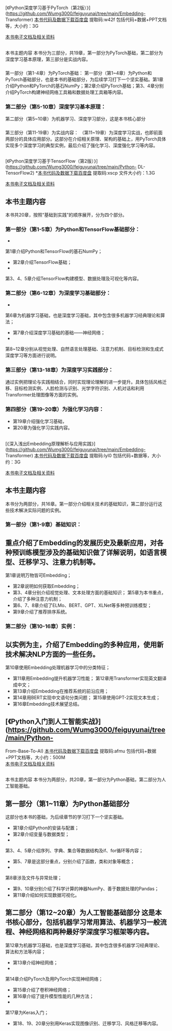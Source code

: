 ##
[《Python深度学习基于PyTorch（第2版）》](https://github.com/Wumg3000/feiguyunai/tree/main/Embedding-
Transformer)
[本书代码及数据下载百度盘](https://pan.baidu.com/s/11yk8UleP3zbukfyqUaGTGg)
提取码:w42f
包括代码+数据+PPT文档等，大小约：3G

[本书电子文档及相关资料](http://www.feiguyunai.com/)

##
本书主题内容
本书分为三部分，共19章，第一部分为PyTorch基础，第二部分为深度学习基本原理，第三部分是实战内容。
###
第一部分（第1-4章）为PyTorch基础：
第一部分（第1~4章）为Python和PyTorch基础部分，也是本书的基础部分，为后续学习打下一个坚实基础。第1章介绍Python和PyTorch的基石NumPy；第2章介绍PyTorch基础；第3、4章分别介绍PyTorch构建神经网络工具箱和数据处理工具箱等内容。
### 第二部分（第5-10章）深度学习基本原理：
第二部分（第5~10章）为机器学习、深度学习部分，这是本书核心部分 
###
第三部分（第11-19章）为实战内容：
（第11~19章）为深度学习实战，也即前面两部分的具体应用部分。这部分在介绍相关原理、架构的基础上，用PyTorch具体实现多个深度学习的典型实例，最后介绍了强化学习、深度强化学习等内容。

##
[《Python深度学习基于TensorFlow（第2版）》](https://github.com/Wumg3000/feiguyunai/tree/main/Python-
DL-TensorFlow2)
*[本书代码及数据下载百度盘](https://pan.baidu.com/s/1ic1KkfhMd0WsD3qcFPwe4g)
提取码:xscp
文件大小约：1.3G

[本书电子文档及相关资料](http://www.feiguyunai.com/)

## 本书主题内容
本书共20章，按照“基础到实践”的顺序展开，分为四个部分。  
### 第一部分（第1-5章）为Python和TensorFlow基础部分：
-
第1章介绍Python和TensorFlow的基石NumPy；
- 第2章介绍TensorFlow基础；
-
第3、4、5章介绍TensorFlow构建模型、数据处理及可视化等内容。  
### 第二部分（第6-12章）为深度学习基础部分：
-
第6章为机器学习基础，也是深度学习基础，其中包含很多机器学习经典理论和算法；
- 第7章介绍深度学习基础的基础——神经网络；
-
第8~12章分别从视觉处理、自然语言处理基础、注意力机制、目标检测和生成式深度学习等方面进行说明。  
### 第三部分（第13-18章）为深度学习实践部分：
通过实例把理论与实践相结合，同时实现理论理解的进一步提升。具体包括风格迁移、目标检测实例、人脸检测与识别、光学字符识别、人机对话和利用Transformer处理图像等方面的实例。
### 第四部分（第19-20章）为强化学习内容：
- 第19章介绍强化学习基础，
- 第20章为强化学习实践内容。

##
[《深入浅出Embedding原理解析与应用实践》](https://github.com/Wumg3000/feiguyunai/tree/main/Embedding-
Transformer)
[本书代码及数据下载百度盘](https://pan.baidu.com/s/16GshDba7upM08fezUxFQGA)
提取码:lyl0 包括代码+数据等，大小约：3G

[本书电子文档及相关资料](http://www.feiguyunai.com/)

## 本书主题内容
本书分为两部分，共16章。第一部分介绍相关技术的基础知识，第二部分运行这些技术解决实际问题的实例。

### 第一部分（第1-9章）基础知识：
重点介绍了Embedding的发展历史及最新应用，对各种预训练模型涉及的基础知识做了详解说明，如语言模型、迁移学习、注意力机制等。
-
第1章说明万物皆可Embedding；
- 第2章说明如何获取Embedding；
- 第3、4章分别介绍视觉处理、文本处理方面的基础知识；
第5章为本书重点，介绍了多种注意力机制；
-  第6、7、8章介绍了ELMo、BERT、GPT、XLNet等多种预训练模型；
-  第9章介绍了推荐排序系统。
### 第二部分（第10-16章）实例：
以实例为主，介绍了Embedding的多种应用，使用新技术解决NLP方面的一些任务。 
-
第10章使用Embedding处理机器学习中的分类特征；
- 第11章用Embedding提升机器学习性能；
第12章用Transformer实现英文翻译成中文；
- 第13章介绍Embedding在推荐系统的前沿应用；
- 第14章用BERT实现中文语句分类问题；
第15章使用GPT-2实现文本生成；
- 第16章Embedding技术展望总结。

## [《Python入门到人工智能实战》](https://github.com/Wumg3000/feiguyunai/tree/main/Python-
From-Base-To-AI)
[本书代码及数据下载百度盘](https://pan.baidu.com/s/1Lfk4CItAfHroR-XsOnhAIA)
提取码:afmu
包括代码+数据+PPT文档等，大小约：500M  
[本书电子文档及相关资料](http://www.feiguyunai.com/)

##
本书主题内容
本书分为两部分，共20章，第一部分为Python基础，第二部分为人工智能基础。
## 第一部分（第1~11章）为Python基础部分
这部分也本书的基础，为后续章节的学习打下一个坚实基础。
- 第1章介绍Python的安装与配置；
- 第2章介绍变量与数据类型；
-
第3、4、5章介绍序列、字典、集合等数据结构及if、for循环等内容；
- 第5、7章是这部分重点，分别介绍了函数，类和对象等概念；
-
第8章涉及文件与异常处理；
- 第9、10章分别介绍了科学计算的神器NumPy、善于数据处理的Pandas；
- 第11章介绍如何实现数据可视化。

##
第二部分（第12~20章）为人工智能基础部分 
这是本书核心部分，包括机器学习常用算法、机器学习一般流程、神经网络和两种最好学深度学习框架等内容。
-
第12章为机器学习基础，也是深度学习基础，其中包含很多机器学习经典理论、算法和方法等内容；
- 第13章介绍神经网络；
-
第14章介绍PyTorch及用PyTorch实现神经网络；
- 第15章介绍了卷积神经网络；
- 第16章介绍了提升模型性能的几种方法；
-
第17章为Keras入门；
- 第18、19、20章分别用Keras实现图像识别、迁移学习、风格迁移等内容。

```{.python .input}

```
